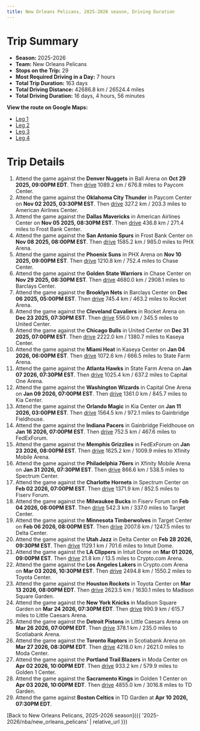 ```yaml
---
title: New Orleans Pelicans, 2025-2026 season, Driving Duration
---
```


# Trip Summary
- **Season:** 2025-2026
- **Team:** New Orleans Pelicans
- **Stops on the Trip:** 29
- **Most Required Driving in a Day:** 7 hours
- **Total Trip Duration:** 163 days
- **Total Driving Distance:** 42686.8 km / 26524.4 miles
- **Total Driving Duration:** 16 days, 4 hours, 56 minutes

**View the route on Google Maps:**
- [Leg 1](https://www.google.com/maps/dir/Ball+Arena+Denver+CO/Paycom+Center+Oklahoma+City+OK/American+Airlines+Center+Dallas+TX/Frost+Bank+Center+San+Antonio+TX/PHX+Arena+Phoenix+AZ/Chase+Center+San+Francisco+CA/Barclays+Center+Brooklyn+NY/Rocket+Arena+Cleveland+OH/United+Center+Chicago+IL/Kaseya+Center+Miami+FL)
- [Leg 2](https://www.google.com/maps/dir/Kaseya+Center+Miami+FL/State+Farm+Arena+Atlanta+GA/Capital+One+Arena+Washington+DC/Kia+Center+Orlando+FL/Gainbridge+Fieldhouse+Indianapolis+IN/FedExForum+Memphis+TN/Xfinity+Mobile+Arena+Philadelphia+PA/Spectrum+Center+Charlotte+NC/Fiserv+Forum+Milwaukee+WI/Target+Center+Minneapolis+MN)
- [Leg 3](https://www.google.com/maps/dir/Target+Center+Minneapolis+MN/Delta+Center+Salt+Lake+City+UT/Intuit+Dome+Inglewood+CA/Crypto.com+Arena+Los+Angeles+CA/Toyota+Center+Houston+TX/Madison+Square+Garden+New+York+NY/Little+Caesars+Arena+Detroit+MI/Scotiabank+Arena+Toronto+ON/Moda+Center+Portland+OR/Golden+1+Center+Sacramento+CA)
- [Leg 4](https://www.google.com/maps/dir/Golden+1+Center+Sacramento+CA/TD+Garden+Boston+MA)

# Trip Details
1. Attend the game against the **Denver Nuggets** in Ball Arena on **Oct 29 2025, 09:00PM EDT**. Then [drive](https://www.google.com/maps/dir/Ball+Arena+Denver+CO/Paycom+Center+Oklahoma+City+OK) 1089.2 km / 676.8 miles to Paycom Center.
2. Attend the game against the **Oklahoma City Thunder** in Paycom Center on **Nov 02 2025, 03:30PM EST**. Then [drive](https://www.google.com/maps/dir/Paycom+Center+Oklahoma+City+OK/American+Airlines+Center+Dallas+TX) 327.2 km / 203.3 miles to American Airlines Center.
3. Attend the game against the **Dallas Mavericks** in American Airlines Center on **Nov 05 2025, 08:30PM EST**. Then [drive](https://www.google.com/maps/dir/American+Airlines+Center+Dallas+TX/Frost+Bank+Center+San+Antonio+TX) 436.8 km / 271.4 miles to Frost Bank Center.
4. Attend the game against the **San Antonio Spurs** in Frost Bank Center on **Nov 08 2025, 08:00PM EST**. Then [drive](https://www.google.com/maps/dir/Frost+Bank+Center+San+Antonio+TX/PHX+Arena+Phoenix+AZ) 1585.2 km / 985.0 miles to PHX Arena.
5. Attend the game against the **Phoenix Suns** in PHX Arena on **Nov 10 2025, 09:00PM EST**. Then [drive](https://www.google.com/maps/dir/PHX+Arena+Phoenix+AZ/Chase+Center+San+Francisco+CA) 1210.8 km / 752.4 miles to Chase Center.
6. Attend the game against the **Golden State Warriors** in Chase Center on **Nov 29 2025, 08:30PM EST**. Then [drive](https://www.google.com/maps/dir/Chase+Center+San+Francisco+CA/Barclays+Center+Brooklyn+NY) 4680.0 km / 2908.1 miles to Barclays Center.
7. Attend the game against the **Brooklyn Nets** in Barclays Center on **Dec 06 2025, 05:00PM EST**. Then [drive](https://www.google.com/maps/dir/Barclays+Center+Brooklyn+NY/Rocket+Arena+Cleveland+OH) 745.4 km / 463.2 miles to Rocket Arena.
8. Attend the game against the **Cleveland Cavaliers** in Rocket Arena on **Dec 23 2025, 07:30PM EST**. Then [drive](https://www.google.com/maps/dir/Rocket+Arena+Cleveland+OH/United+Center+Chicago+IL) 556.0 km / 345.5 miles to United Center.
9. Attend the game against the **Chicago Bulls** in United Center on **Dec 31 2025, 07:00PM EST**. Then [drive](https://www.google.com/maps/dir/United+Center+Chicago+IL/Kaseya+Center+Miami+FL) 2222.0 km / 1380.7 miles to Kaseya Center.
10. Attend the game against the **Miami Heat** in Kaseya Center on **Jan 04 2026, 06:00PM EST**. Then [drive](https://www.google.com/maps/dir/Kaseya+Center+Miami+FL/State+Farm+Arena+Atlanta+GA) 1072.6 km / 666.5 miles to State Farm Arena.
11. Attend the game against the **Atlanta Hawks** in State Farm Arena on **Jan 07 2026, 07:30PM EST**. Then [drive](https://www.google.com/maps/dir/State+Farm+Arena+Atlanta+GA/Capital+One+Arena+Washington+DC) 1025.4 km / 637.2 miles to Capital One Arena.
12. Attend the game against the **Washington Wizards** in Capital One Arena on **Jan 09 2026, 07:00PM EST**. Then [drive](https://www.google.com/maps/dir/Capital+One+Arena+Washington+DC/Kia+Center+Orlando+FL) 1361.0 km / 845.7 miles to Kia Center.
13. Attend the game against the **Orlando Magic** in Kia Center on **Jan 11 2026, 03:00PM EST**. Then [drive](https://www.google.com/maps/dir/Kia+Center+Orlando+FL/Gainbridge+Fieldhouse+Indianapolis+IN) 1564.5 km / 972.1 miles to Gainbridge Fieldhouse.
14. Attend the game against the **Indiana Pacers** in Gainbridge Fieldhouse on **Jan 16 2026, 07:00PM EST**. Then [drive](https://www.google.com/maps/dir/Gainbridge+Fieldhouse+Indianapolis+IN/FedExForum+Memphis+TN) 752.5 km / 467.6 miles to FedExForum.
15. Attend the game against the **Memphis Grizzlies** in FedExForum on **Jan 23 2026, 08:00PM EST**. Then [drive](https://www.google.com/maps/dir/FedExForum+Memphis+TN/Xfinity+Mobile+Arena+Philadelphia+PA) 1625.2 km / 1009.9 miles to Xfinity Mobile Arena.
16. Attend the game against the **Philadelphia 76ers** in Xfinity Mobile Arena on **Jan 31 2026, 07:30PM EST**. Then [drive](https://www.google.com/maps/dir/Xfinity+Mobile+Arena+Philadelphia+PA/Spectrum+Center+Charlotte+NC) 866.6 km / 538.5 miles to Spectrum Center.
17. Attend the game against the **Charlotte Hornets** in Spectrum Center on **Feb 02 2026, 07:00PM EST**. Then [drive](https://www.google.com/maps/dir/Spectrum+Center+Charlotte+NC/Fiserv+Forum+Milwaukee+WI) 1371.9 km / 852.5 miles to Fiserv Forum.
18. Attend the game against the **Milwaukee Bucks** in Fiserv Forum on **Feb 04 2026, 08:00PM EST**. Then [drive](https://www.google.com/maps/dir/Fiserv+Forum+Milwaukee+WI/Target+Center+Minneapolis+MN) 542.3 km / 337.0 miles to Target Center.
19. Attend the game against the **Minnesota Timberwolves** in Target Center on **Feb 06 2026, 08:00PM EST**. Then [drive](https://www.google.com/maps/dir/Target+Center+Minneapolis+MN/Delta+Center+Salt+Lake+City+UT) 2007.6 km / 1247.5 miles to Delta Center.
20. Attend the game against the **Utah Jazz** in Delta Center on **Feb 28 2026, 09:30PM EST**. Then [drive](https://www.google.com/maps/dir/Delta+Center+Salt+Lake+City+UT/Intuit+Dome+Inglewood+CA) 1129.1 km / 701.6 miles to Intuit Dome.
21. Attend the game against the **LA Clippers** in Intuit Dome on **Mar 01 2026, 09:00PM EST**. Then [drive](https://www.google.com/maps/dir/Intuit+Dome+Inglewood+CA/Crypto.com+Arena+Los+Angeles+CA) 21.8 km / 13.5 miles to Crypto.com Arena.
22. Attend the game against the **Los Angeles Lakers** in Crypto.com Arena on **Mar 03 2026, 10:30PM EST**. Then [drive](https://www.google.com/maps/dir/Crypto.com+Arena+Los+Angeles+CA/Toyota+Center+Houston+TX) 2494.8 km / 1550.2 miles to Toyota Center.
23. Attend the game against the **Houston Rockets** in Toyota Center on **Mar 13 2026, 08:00PM EDT**. Then [drive](https://www.google.com/maps/dir/Toyota+Center+Houston+TX/Madison+Square+Garden+New+York+NY) 2623.5 km / 1630.1 miles to Madison Square Garden.
24. Attend the game against the **New York Knicks** in Madison Square Garden on **Mar 24 2026, 07:30PM EDT**. Then [drive](https://www.google.com/maps/dir/Madison+Square+Garden+New+York+NY/Little+Caesars+Arena+Detroit+MI) 990.9 km / 615.7 miles to Little Caesars Arena.
25. Attend the game against the **Detroit Pistons** in Little Caesars Arena on **Mar 26 2026, 07:00PM EDT**. Then [drive](https://www.google.com/maps/dir/Little+Caesars+Arena+Detroit+MI/Scotiabank+Arena+Toronto+ON) 378.1 km / 235.0 miles to Scotiabank Arena.
26. Attend the game against the **Toronto Raptors** in Scotiabank Arena on **Mar 27 2026, 08:30PM EDT**. Then [drive](https://www.google.com/maps/dir/Scotiabank+Arena+Toronto+ON/Moda+Center+Portland+OR) 4218.0 km / 2621.0 miles to Moda Center.
27. Attend the game against the **Portland Trail Blazers** in Moda Center on **Apr 02 2026, 10:00PM EDT**. Then [drive](https://www.google.com/maps/dir/Moda+Center+Portland+OR/Golden+1+Center+Sacramento+CA) 933.2 km / 579.9 miles to Golden 1 Center.
28. Attend the game against the **Sacramento Kings** in Golden 1 Center on **Apr 03 2026, 10:00PM EDT**. Then [drive](https://www.google.com/maps/dir/Golden+1+Center+Sacramento+CA/TD+Garden+Boston+MA) 4855.0 km / 3016.8 miles to TD Garden.
29. Attend the game against **Boston Celtics** in TD Garden at **Apr 10 2026, 07:30PM EDT**.

[Back to New Orleans Pelicans, 2025-2026 season]({{ '2025-2026/nba/new_orleans_pelicans' | relative_url }})
